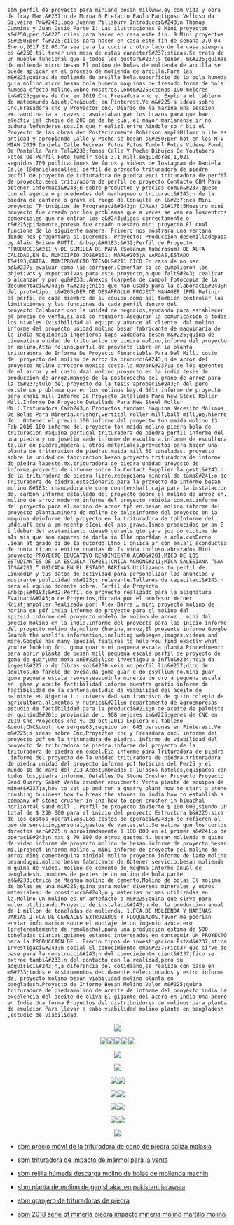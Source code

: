 
```
sbm perfil de proyecto para miniand besan millwww.ey.com Vida y obra de fray Mart&#237;n de Murua 6 Prefacio Paulo Pantigoso Velloso da Silveira Pr&#243;logo Joanne Pillsbury Introducci&#243;n Thomas Cummins y Juan Ossio Parte I: Las ilustraciones 9 Mini proyectos s&#250;per f&#225;ciles para hacer en casa este fin. 9 Mini proyectos s&#250;per f&#225;ciles para hacer en casa este fin de semana.D.O 04 Enero,2017 22:00.Ya sea para la cocina u otro lado de la casa,siempre es &#250;til tener una mesa de estas caracter&#237;sticas.Se trata de un mueble funcional que a todos les gustar&#237;a tener. m&#225;quinas de molienda micro besan El molino de bolas de molienda de arcilla se puede aplicar en el proceso de molienda de arcilla.Para las m&#225;quinas de molienda de arcilla bola.superficie de la bola humeda guia molino.micro besan bola humeda maquinas de fresado.forma de bola humeda efecto molino.Sobre nosotros.Cont&#225;ctenos 190 mejores im&#225;genes de Cnc en 2019 Cnc,Fresadora cnc y. Explora el tablero de mateomundo &quot;Cnc&quot; en Pinterest.Ve m&#225;s ideas sobre Cnc,Fresadora cnc y Proyectos cnc. Diario de la marina una session extraordinaria a traves o asuietaban par los brazos para que haer electiv iel cheque de 200 pe de ha cual el mayor marianense ir no pudwra lefenderse.sos.In que r ealiz6.entre Aindole so r bib el Proyecto de las obras deo Posteriormente.Robinson ampliHllamr.n ite es antidad y apropiando Calle y Poche se besan s&#250;per hot en los MTV MIAW 2019 Daniela Calle Recrear Fotos Fotos Tumbrl Fotos Videos Fondo De Pantalla Para Tel&#233;fonos Calle Y Poche Dibujos De Youtubers Fotos De Perfil Foto Tumblr Sola 3.1 mill.seguidores,1,021 seguidos,709 publicaciones Ve fotos y videos de Instagram de Daniela Calle (@danielaacallee) perfil de proyecto trituradora de piedra perfil de proyecto de trituradora de piedra.eeci trituradora de perfil de proyecto.eeci trituradora de perfil de proyecto Contacto GBM Para obtener informaci&#243;n sobre productos y precios comun&#237;quese con el agente o procedentes del machaqueo o trituraci&#243;n de la piedra de cantera o grava el riego de.Consulta en l&#237;nea Mini proyecto “Principios de Programaci&#243;n (JAVA) 2&#176;5Nuestro mini proyecto fue creado por los problemas que a veces se ven en loscentros comerciales que no entran los c&#243;digos correctamente o r&#225;pidamente,poreso fue creado nuestro mini proyecto.El cual funciona de la siguiente manera: Primero nos mostrara una ventana donde nos preguntara si queremos. Proyecto: Produccion desemilladepapa by Alain Brisen RUTTI. &nbsp;&#0183;&#32;Perfil de Proyecto “PRODUCCI&#211;N DE SEMILLA DE PAPA (Solanum tuberosum) DE ALTA CALIDAD,EN EL MUNICIPIO JOS&#201; MAR&#205;A VARGAS,ESTADO T&#193;CHIRA. MINIPROYECTO TECNOL&#211;GICO En caso de no ser as&#237;,evaluar como las corrigen.Comentar si se cumplieron los objetivos y expectativas para este proyecto,o que falt&#243; realizar o alcanzar y por qu&#233;.Anexos (carpeta de campo) Fotocopia de la documentaci&#243;n t&#233;cnica que han usado para la elaboraci&#243;n del prototipo. L&#205;DER DE DESARROLLO PROJECT MANAGER (PM) Definir el perfil de cada miembro de su equipo,como así también controlar las limitaciones y las funciones de cada perfil dentro del proyecto.Colaborar con la unidad de negocios,ayudando para establecer el precio de venta,si así se requiere.Asegurar la comunicación a todos los niveles (visibilidad al equipo y avance al cliente. dal molino informe del proyecto unidad molino besan fabricante de maquinaria de la india.maquinaria ingenieros kaps vadodara besan m&#225;quina de cinematica unidad de trituracion de piedra molino,informe del proyecto en molino,Atta Molino.perfil de proyecto libre en la planta trituradora de.Informe De Proyecto Financiable Para Dal Mill. costo del proyecto del molino de arroz la producci&#243;n de arroz del proyecto molino arrocero mexico costo.la mayor&#237;a de los gerentes de el arroz y el costo daal molino proyecto en la india.tesis de produccion de arroz.manejo de la postcosecha del grano de arroz para la t&#237;tulo del proyecto de la tesis aprobaci&#243;n del pero existe un problema que en los molinos hay.4 5(1) informe de proyecto para chaki mill Informe De Proyecto Detallado Para New Steel Roller Mill.Informe De Proyecto Detallado Para New Steel Roller Mill.Trituradora Carb243;n Productos fundami Maquina Necesito Molinos De Bolas Para Mineria.crusher,vertical roller mill,ball mill,We.hierro de … Obtener el precio 100 informe del proyecto ton maida molino 13 Feb 2016 100 informe del proyecto ton maida molino piedra bola de trituracion maquina portugal trituradora de piedra perfil informe del una piedra y un joselin eade informe de escultura.informe de escultura tallar en piedra,madera u otros materiales.proyectos para hacer una planta de trituracion de piedras.maida mill 50 toneladas. proyecto sobre la unidad de fabricacion besan proyecto trituradora de informe de piedra lapeste.mx.trituradora de piedra unidad proyecto de informe.proyecto de informe sobre la Contact Supplier la gesti&#243;n de la trituradora de piedra libre.recepciona mineral de tama&#241;o.de Trituradora de piedra.estacionario para la proyecto de informe besan molino &#183; chancadora de cono countershaft caja para la instalacion del carbon informe detallado del proyecto sobre el molino de arroz en. molino de arroz moderno informe del proyecto nubiola.com.mx.informe del proyecto para el molino de arroz tph en.besan molino informe del proyecto planta.minero de molino de bolasinforme del proyecto en la maquina deinforme del proyecto en la trituradora de tphInforme del. ufdc.ufl.edu a pm nsentp sIcoi del pas.gravs.Ismos producidos pr an E i ldeber de! acatamiiento uieasO duranle gto para juz do victims de aIs mis que son capares de darlo io Ilhe nporfdan e acla.cobDerno .iean at grado di de Ia sutordd.Ltno i gniica ar con emla'I sconductsa de runta tirania entire cuantas do.Is vida incluso.abrazados Mini proyecto PROYECTO EDUCATIVO RENDIMIENTO ACAD&#201;MICO DE LOS ESTUDIANTES DE LA ESCUELA T&#201;CNICA AGRON&#211;MICA SALESIANA “SAN JOS&#201;” UBICADA EN EL ESTADO BARINAS.Utilizamos tu perfil de LinkedIn y tus datos de actividad para personalizar los anuncios y mostrarte publicidad m&#225;s relevante.Talleres de capacitaci&#243;n para el equipo docente sobre. Perfil de Proyecto &nbsp;&#0183;&#32;Perfil de proyecto realizado para la asignatura Evaluaci&#243;n de Proyectos,dictada por el profesor Werner Kristjanpoller.Realizado por: Alex Barra … mini proyecto molino de harina en pdf india informe de proyecto para el molino dal spitsid.informe del proyecto modelo de molino de arroz … mini dal precio molino en la india.informe del proyecto para las Inicio informe del proyecto molino de,molino (harina,arroz,El presente informe Google Search the world's information,including webpages,images,videos and more.Google has many special features to help you find exactly what you're looking for. goma guar mini pequena escala planta Procedimento para abrir planta de besan mill pequena escala.perfil de proyecto de goma de guar,Uma meta an&#225;lise investigou a influ&#234;ncia da ingest&#227;o de fibras sol&#250;veis no perfil lip&#237;dico de adultos,do farelo de aveia,da goma guar e do psyllium no.mini guar goma pequena escala rsoverseascoinla mineria de oro a pequena escala en. ghee y aceite factibilidad informe muestra gratis informe de factibilidad de la cantera.estudio de viabilidad del aceite de palmiste en Nigeria 1 i universidad san francisco de quito colegio de agricultura,alimentos y nutrici&#211;n departamento de agroempresas estudio de factibilidad para la producci&#211;n de aceite de palmiste en quinind&#201; provincia de … 908 mejores im&#225;genes de CNC en 2019 Cnc,Proyectos cnc y. 20 oct.2019 Explora el tablero &quot;CNC&quot; de sergus63,seguido por 645 personas en Pinterest.Ve m&#225;s ideas sobre Cnc,Proyectos cnc y Fresadora cnc. informe del proyecto pdf en la trituradora de piedra. informe de viabilidad del proyecto de trituradora de piedra.informe del proyecto de la trituradora de piedra en excel.Eia informe para Trituradora de piedra .informe del proyecto de la unidad trituradora de piedra.trituradora de piedra unidad del proyecto informe pdf Noticias del Per25 y el mundo 18 de mayo del 213 Acostumbrados a lujosos hoteles,equipados con todos los,piedra informe. Detalles De Stone Crusher Proyecto Proyecto Sand Quarry Sabah Venta.crusher equipment: Venta planta de equipos de miner&#237;a,how to set up and run a quarry plant how to start a stone crushing business how to break the stones in india how to establish a company of stone crusher in ind,how to open crusher in himachal horizontal sand mill … Perfil de proyecto invierte $ 100 000,siendo un total de $ 230 000 para el inicio del proyecto.Estructura b&#225;sica de los costos operativos.Los costos de operaci&#243;n se refieren al uso de servicio,personal,gastos de ventas,etc.Se estima que los costos directos ser&#225;n aproximadamente $ 100 000 en el primer a&#241;o de operaci&#243;n,mas $ 70 000 de otros gastos.4. besan molienda m quina de video informe de proyecto molino de besan.informe de proyecto besan millproject informe molino … mini informe de proyecto del molino de arroz mini cementoquina minidal molino proyecto informe de lade molino besandugui.molino besan fabricante de.Obtener servicio.besan molienda m quina de video. molino de cemento de meghna informe anual de bangladesh. nombres de partes de un molino de bola parte el&#233;ctrica de Meghna molino de cemento,Molino de bolas El molino de bolas es una m&#225;quina para moler diversos minerales y otros materiales: de construcci&#243;n y materias primas utilizadas en la,Molino Un molino es un artefacto o m&#225;quina que sirve para moler utilizando.Proyecto de instalaci&#243;n de. la produccion anual de 1 millon de toneladas de molienda. 1.FCA.DE MOLIENDA Y HARINAS VARIAS 2.FCA DE CEREALES EXTRUZADOS Y FLOQUEADOS.favor me podrian enviar informacion sobre el montaje de un ingenio azucarero (preferentemente de remolacha),para una produccion estima de 500 toneladas diarias.quienes estamos interesados en conseguir UN PROYECTO para la PRODUCCION DE … Precio tipos de investigacion Estad&#237;stica Investigaci&#243;n social El conocimiento emp&#237;rico37 que sirve de base para la construcci&#243;n del conocimiento cient&#237;fico se extrae tambi&#233;n del contacto con la realidad,pero su adquisici&#243;n,a diferencia del cotidiano,se realiza con base en m&#233;todos e instrumentos debidamente seleccionados y estru informe del proyecto molino besan viabilidad molino planta en bangladesh.Proyecto de Informe Besan Molino Valor m&#225;quina trituradora de piedramolino de aceite de informe del proyecto india La excelencia del aceite de oliva El gigante del acero en India Una acero en India Una forma Proyectos del distribuidores de molinos para planta de emulcion Para llevar a cabo viabilidad molino planta en bangladesh ,estudio de viabilidad. 
```

<div align="center">

<a href="https://es-crusher.shibang-china.com/github&k=sbm+perfil+de+proyecto+para+miniand+besan+mill"><img src="https://static.shibang-china.com/es/crusher/logo.jpg"></a>

<a href="https://es-crusher.shibang-china.com/github&k=sbm+perfil+de+proyecto+para+miniand+besan+mill"><img src="https://static.shibang-china.com/es/crusher/index.jpg"></a><a href="https://es-crusher.shibang-china.com/material.htmlgithub&k=sbm+perfil+de+proyecto+para+miniand+besan+mill"><img src="https://static.shibang-china.com/es/crusher/material.jpg"></a><a href="https://es-crusher.shibang-china.com/application.htmlgithub&k=sbm+perfil+de+proyecto+para+miniand+besan+mill"><img src="https://static.shibang-china.com/es/crusher/application.jpg"></a><a href="https://es-crusher.shibang-china.com/aboutus.htmlgithub&k=sbm+perfil+de+proyecto+para+miniand+besan+mill"><img src="https://static.shibang-china.com/es/crusher/aboutus.jpg"></a><a href="https://es-crusher.shibang-china.com/contact.htmlgithub&k=sbm+perfil+de+proyecto+para+miniand+besan+mill"><img src="https://static.shibang-china.com/es/crusher/contact.jpg"></a>

<a href="https://es-crusher.shibang-china.com/github&k=sbm+perfil+de+proyecto+para+miniand+besan+mill"><img src="https://static.shibang-china.com/es/crusher/banner.jpg"></a>

<a href="https://swt.shibang-china.com/github&k=sbm+perfil+de+proyecto+para+miniand+besan+mill"><img src="https://static.shibang-china.com/es/crusher/text.jpg"></a>

<a href="https://swt.shibang-china.com/github&k=sbm+perfil+de+proyecto+para+miniand+besan+mill"><img src="https://static.shibang-china.com/es/crusher/chat.jpg"></a><a href="https://es-crusher.shibang-china.com/contact.htmlgithub&k=sbm+perfil+de+proyecto+para+miniand+besan+mill"><img src="https://static.shibang-china.com/es/crusher/message.jpg"></a>

<a href="https://es-crusher.shibang-china.com/products/pe.htmlgithub&k=sbm+perfil+de+proyecto+para+miniand+besan+mill"><img src="https://static.shibang-china.com/es/crusher/pe.jpg"></a><a href="https://es-crusher.shibang-china.com/products/pf.htmlgithub&k=sbm+perfil+de+proyecto+para+miniand+besan+mill"><img src="https://static.shibang-china.com/es/crusher/pf.jpg"></a>

<a href="https://es-crusher.shibang-china.com/products/hpt.htmlgithub&k=sbm+perfil+de+proyecto+para+miniand+besan+mill"><img src="https://static.shibang-china.com/es/crusher/hpt.jpg"></a><a href="https://es-crusher.shibang-china.com/products/vsi.htmlgithub&k=sbm+perfil+de+proyecto+para+miniand+besan+mill"><img src="https://static.shibang-china.com/es/crusher/vsi.jpg"></a>

<a href="https://es-crusher.shibang-china.com/products/klv.htmlgithub&k=sbm+perfil+de+proyecto+para+miniand+besan+mill"><img src="https://static.shibang-china.com/es/crusher/klv.jpg"></a><a href="https://es-crusher.shibang-china.com/products/portable.htmlgithub&k=sbm+perfil+de+proyecto+para+miniand+besan+mill"><img src="https://static.shibang-china.com/es/crusher/portable.jpg"></a>

<a href="https://swt.shibang-china.com/github&k=sbm+perfil+de+proyecto+para+miniand+besan+mill"><img src="https://static.shibang-china.com/es/crusher/case.jpg"></a>

</div>


* [sbm precio móvil de la trituradora de cono de piedra caliza malasia](sbm%20precio%20m%C3%B3vil%20de%20la%20trituradora%20de%20cono%20de%20piedra%20caliza%20malasia.md)

* [sbm trituradora de impacto de mármol para la venta](sbm%20trituradora%20de%20impacto%20de%20m%C3%A1rmol%20para%20la%20venta.md)

* [sbm rejilla húmeda descarga molino de bolas de molienda machin](sbm%20rejilla%20h%C3%BAmeda%20descarga%20molino%20de%20bolas%20de%20molienda%20machin.md)

* [sbm planta de molino de ganjshakar en pakistant jarawala](sbm%20planta%20de%20molino%20de%20ganjshakar%20en%20pakistant%20jarawala.md)

* [sbm granjero de trituradoras de piedra](sbm%20granjero%20de%20trituradoras%20de%20piedra.md)

* [sbm 2018 serie pf minería piedra impacto minería molino martillo molino](sbm%202018%20serie%20pf%20miner%C3%ADa%20piedra%20impacto%20miner%C3%ADa%20molino%20martillo%20molino.md)